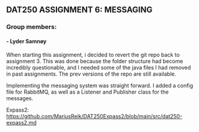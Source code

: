 ## DAT250 ASSIGNMENT 6: MESSAGING

### Group members:
#### - Lyder Samnøy

When starting this assignment, i decided to revert the git repo back to assignment 3. This was done because the folder structure had become incredibly questionable, and I needed some of the java files I had removed in past assignments. The prev versions of the repo are still available.

Implementing the messaging system was straight forward. I added a config file for RabbitMQ, as well as a Listener and Publisher class for the messages.


Expass2: https://github.com/MariusReik/DAT250Expass2/blob/main/src/dat250-expass2.md